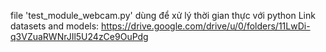 file 'test_module_webcam.py' dùng để xử lý thời gian thực với python
Link datasets and models: https://drive.google.com/drive/u/0/folders/11LwDi-q3VZuaRWNrJIl5U24zCe9OuPdg
